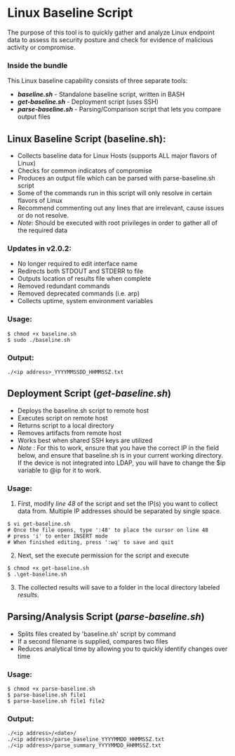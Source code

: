 
# Linux Baseline Script
The purpose of this tool is to quickly gather and analyze Linux endpoint data to assess its security posture and check for evidence of malicious activity or compromise.

### Inside the bundle
This Linux baseline capability consists of three separate tools:
- _**baseline.sh**_ - Standalone baseline script, written in BASH
- _**get-baseline.sh**_ - Deployment script (uses SSH)
- _**parse-baseline.sh**_ - Parsing/Comparison script that lets you compare output files

## Linux Baseline Script (baseline.sh):
- Collects baseline data for Linux Hosts (supports ALL major flavors of Linux)
- Checks for common indicators of compromise
- Produces an output file which can be parsed with parse-baseline.sh script
- Some of the commands run in this script will only resolve in certain flavors of Linux
- Recommend commenting out any lines that are irrelevant, cause issues or do not resolve.
- _Note_: Should be executed with root privileges in order to gather all of the required data 


### Updates in v2.0.2:
- No longer required to edit interface name
- Redirects both STDOUT and STDERR to file
- Outputs location of results file when complete
- Removed redundant commands
- Removed deprecated commands (i.e. arp)
- Collects uptime, system environment variables

### Usage:
```
$ chmod +x baseline.sh
$ sudo ./baseline.sh
```
 
### Output:
`./<ip address>_YYYYMMSSDD_HHMMSSZ.txt` 

 
## Deployment Script (_get-baseline.sh_)
- Deploys the baseline.sh script to remote host
- Executes script on remote host
- Returns script to a local directory
- Removes artifacts from remote host
- Works best when shared SSH keys are utilized
- _Note_ : For this to work, ensure that you have the correct IP in the field below, and ensure that baseline.sh is in your current working directory. If the device is not integrated into LDAP, you will have to change the $ip variable to <username>@ip for it to work.

### Usage:
1. First, modify _line 48_ of the script and set the IP(s) you want to collect data from. Multiple IP addresses should be separated by single space.
```
$ vi get-baseline.sh
# Once the file opens, type ':48' to place the cursor on line 48
# press 'i' to enter INSERT mode
# When finished editing, press ':wq' to save and quit
```

2. Next, set the execute permission for the script and execute 
```
$ chmod +x get-baseline.sh
$ .\get-baseline.sh
```
3. The collected results will save to a folder in the local directory labeled _results_. 

## Parsing/Analysis Script (_parse-baseline.sh_)
- Splits files created by 'baseline.sh' script by command
- If a second filename is supplied, compares two files
- Reduces analytical time by allowing you to quickly identify changes over time

### Usage:
```
$ chmod +x parse-baseline.sh
$ parse-baseline.sh file1
$ parse-baseline.sh file1 file2
```

### Output:
```
./<ip address>/<date>/
./<ip address>/parse_baseline_YYYYMMDD_HHMMSSZ.txt
./<ip address>/parse_summary_YYYYMMDD_HHMMSSZ.txt
```
